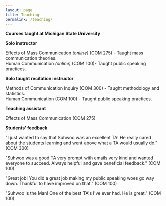 ```yaml
---
layout: page
title: Teaching
permalink: /teaching/
---
```


**Courses taught at Michigan State University**

**Solo instructor**

  Effects of Mass Communication *(online)* (COM 275) - Taught mass communication theories.  
  Human Communication *(online)* (COM 100)- Taught public speaking practices.  

**Solo taught recitation instructor**

  Methods of Communication Inquiry (COM 300) - Taught methodology and statistics.  
  Human Communication (COM 100) - Taught public speaking practices.  

**Teaching assistant**

  Effects of Mass Communication (COM 275)  

**Students' feedback**

"I just wanted to say that Suhwoo was an excellent TA! He really cared about the students learning and went above what a TA would usually do." (COM 300)

"Suhwoo was a good TA very prompt with emails very kind and wanted everyone to succeed. Always helpful and gave beneficial feedback." (COM 100)

"Great job! You did a great job making my public speaking woes go way down. Thankful to have improved on that." (COM 100)

"Suhwoo is the Man! One of the best TA's I've ever had. He is great." (COM 100)

